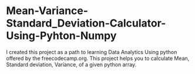 # Mean-Variance-Standard_Deviation-Calculator-Using-Pyhton-Numpy
I created this project as a path to learning Data Analytics Using python offered by the freecodecamp.org. This project helps you to calculate Mean, Standard deviation, Variance,  of a given python array. 
